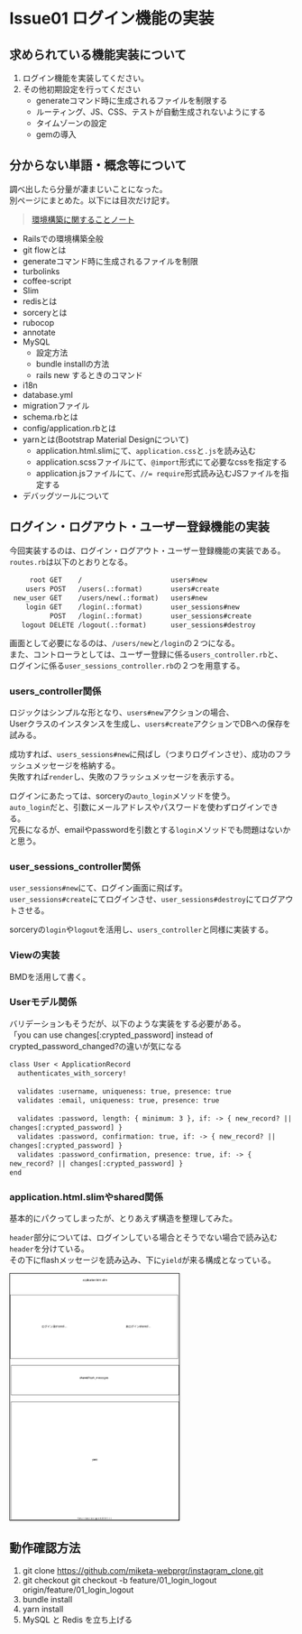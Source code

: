 # Issue01 ログイン機能の実装

## 求められている機能実装について

1. ログイン機能を実装してください。
2. その他初期設定を行ってください
    - generateコマンド時に生成されるファイルを制限する
    - ルーティング、JS、CSS、テストが自動生成されないようにする
    - タイムゾーンの設定
    - gemの導入

## 分からない単語・概念等について

調べ出したら分量が凄まじいことになった。  
別ページにまとめた。以下には目次だけ記す。  

> [環境構築に関することノート](01_issue_note_settings.md)

- Railsでの環境構築全般
- git flowとは
- generateコマンド時に生成されるファイルを制限
- turbolinks
- coffee-script
- Slim
- redisとは
- sorceryとは
- rubocop
- annotate
- MySQL
  - 設定方法
  - bundle installの方法
  - rails new するときのコマンド
- i18n
- database.yml
- migrationファイル
- schema.rbとは
- config/application.rbとは
- yarnとは(Bootstrap Material Designについて)
  - application.html.slimにて、`application.css`と`.js`を読み込む
  - application.scssファイルにて、`@import`形式にて必要なcssを指定する
  - application.jsファイルにて、`//= require`形式読み込むJSファイルを指定する
- デバッグツールについて

## ログイン・ログアウト・ユーザー登録機能の実装

今回実装するのは、ログイン・ログアウト・ユーザー登録機能の実装である。  
`routes.rb`は以下のとおりとなる。  

```rb: routes.rb
     root GET    /                      users#new
    users POST   /users(.:format)       users#create
 new_user GET    /users/new(.:format)   users#new
    login GET    /login(.:format)       user_sessions#new
          POST   /login(.:format)       user_sessions#create
   logout DELETE /logout(.:format)      user_sessions#destroy
```

画面として必要になるのは、`/users/new`と`/login`の２つになる。  
また、コントローラとしては、ユーザー登録に係る`users_controller.rb`と、  
ログインに係る`user_sessions_controller.rb`の２つを用意する。  

### users_controller関係

ロジックはシンプルな形となり、`users#new`アクションの場合、  
Userクラスのインスタンスを生成し、`users#create`アクションでDBへの保存を試みる。  

成功すれば、`users_sessions#new`に飛ばし（つまりログインさせ）、成功のフラッシュメッセージを格納する。  
失敗すれば`render`し、失敗のフラッシュメッセージを表示する。  

ログインにあたっては、sorceryの`auto_login`メソッドを使う。  
`auto_login`だと、引数にメールアドレスやパスワードを使わずログインできる。  
冗長になるが、emailやpasswordを引数とする`login`メソッドでも問題はないかと思う。  

### user_sessions_controller関係

`user_sessions#new`にて、ログイン画面に飛ばす。  
`user_sessions#create`にてログインさせ、`user_sessions#destroy`にてログアウトさせる。  

sorceryの`login`や`logout`を活用し、`users_controller`と同様に実装する。  

### Viewの実装

BMDを活用して書く。  

### Userモデル関係

バリデーションもそうだが、以下のような実装をする必要がある。  
「you can use changes[:crypted_password] instead of crypted_password_changed?の違いが気になる

```rb: User.rb
class User < ApplicationRecord
  authenticates_with_sorcery!

  validates :username, uniqueness: true, presence: true
  validates :email, uniqueness: true, presence: true

  validates :password, length: { minimum: 3 }, if: -> { new_record? || changes[:crypted_password] }
  validates :password, confirmation: true, if: -> { new_record? || changes[:crypted_password] }
  validates :password_confirmation, presence: true, if: -> { new_record? || changes[:crypted_password] }
end
```

### application.html.slimやshared関係

基本的にパクってしまったが、とりあえず構造を整理してみた。  

`header`部分については、ログインしている場合とそうでない場合で読み込む`header`を分けている。  
その下にflashメッセージを読み込み、下に`yield`が来る構成となっている。  

<img src="01_application_html.drawio.svg" width=300 border="1">

## 動作確認方法

1. git clone https://github.com/miketa-webprgr/instagram_clone.git
2. git checkout git checkout -b feature/01_login_logout origin/feature/01_login_logout
3. bundle install
4. yarn install
5. MySQL と Redis を立ち上げる
